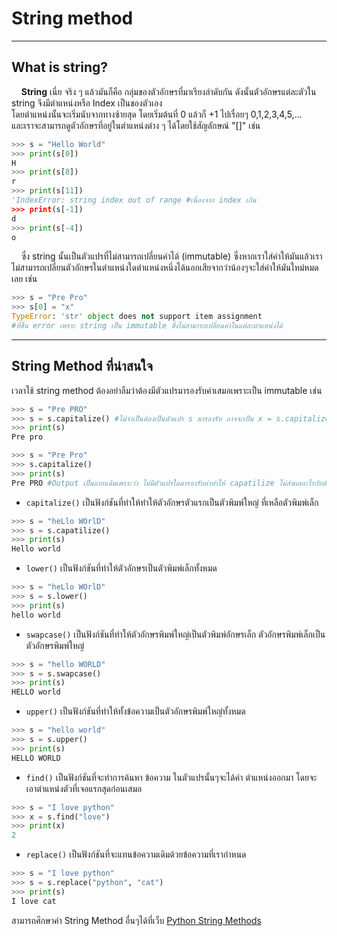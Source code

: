 # String method

---

## What is string?
&nbsp;&nbsp;&nbsp;&nbsp;**String** เนี่ย จริง ๆ แล้วมันก็คือ กลุ่มของตัวอักษรที่มาเรียงลำดับกัน ดังนั้นตัวอักษรแต่ละตัวใน string จึงมีตำแหน่งหรือ Index เป็นของตัวเอง<br>
โดยตำแหน่งนั้นจะเริ่มนับจากทางซ้ายสุด โดยเริ่มต้นที่ 0 แล้วก็ +1 ไปเรื่อยๆ 0,1,2,3,4,5,... <br>
และเราจะสามารถดูตัวอักษรที่อยู่ในตำแหน่งต่าง ๆ ได้โดยใช้สัญลักษณ์ "[]" เช่น

```python
>>> s = "Hello World" 
>>> print(s[0])
H
>>> print(s[8])
r
>>> print(s[11])
'IndexError: string index out of range #เนื่องจาก index เกิน 
>>> print(s[-1])
d
>>> print(s[-4])
o
```

&nbsp;&nbsp;&nbsp;&nbsp;ซึ่ง string นั้นเป็นตัวแปรที่ไม่สามารถเปลี่ยนค่าได้ (immutable) ซึ่งหากเราใส่ค่าให้มันแล้วเราไม่สามารถเปลี่ยนตัวอักษรในตำแหน่งใดตำแหน่งหนึ่งได้นอกเสียจากว่าน้องๆจะใส่ค่าให้มันใหม่หมดเลย เช่น

```python
>>> s = "Pre Pro" 
>>> s[0] = "x"
TypeError: 'str' object does not support item assignment
#ที่ขึ้น error เพราะ string เป็น immutable ซึ่งไม่สามารถเปลี่ยนค่าในแต่ละตำแหน่งได้
```

---

## String Method ที่น่าสนใจ

เวลาใช้ string method ต้องอย่าลืมว่าต้องมีตัวแปรมารองรับค่าเสมอเพราะเป็น immutable เช่น

```python
>>> s = "Pre PRO" 
>>> s = s.capitalize() #ไม่จำเป็นต้องเป็นตัวแปร s มารองรับ อาจจะเป็น x = s.capitalize() ก็ได้
>>> print(s)
Pre pro
```

```python
>>> s = "Pre Pro" 
>>> s.capitalize()
>>> print(s)
Pre PRO #Output เป็นแบบเดิมเพราะว่า ไม่มีตัวแปรใดมารองรับค่าทำให้ capatilize ไม่ส่งผลอะไรกับตัวแปร s
```

- ```capitalize()``` เป็นฟังก์ชันที่ทำให้ทำให้ตัวอักษรตัวแรกเป็นตัวพิมพ์ใหญ่ ที่เหลือตัวพิมพ์เล็ก

```python
>>> s = "heLlo WOrlD"
>>> s = s.capatilize()
>>> print(s)
Hello world
```

- ```lower()``` เป็นฟังก์ชันที่ทำให้ตัวอักษรเป็นตัวพิมพ์เล็กทั้งหมด 

```python
>>> s = "heLlo WOrlD"
>>> s = s.lower()
>>> print(s)
hello world
```


- ```swapcase()``` เป็นฟังก์ชันที่ทำให้ตัวอักษรพิมพ์ใหญ่เป็นตัวพิมพ์อักษรเล็ก ตัวอักษรพิมพ์เล็กเป็นตัวอักษรพิมพ์ใหญ่
 
```python
>>> s = "hello WORLD"
>>> s = s.swapcase()
>>> print(s)
HELLO world
```

- ```upper()``` เป็นฟังก์ชันที่ทำให้ทั้งข้อความเป็นตัวอักษรพิมพ์ใหญ่ทั้งหมด
 
```python
>>> s = "hello world"
>>> s = s.upper()
>>> print(s)
HELLO WORLD
```


- ```find()``` เป็นฟังก์ชันที่จะทำการค้นหา ข้อความ ในตัวแปรนั้นๆจะได้ค่า ตำแหน่งออกมา โดยจะเอาตำแหน่งตัวที่เจอแรกสุดก่อนเสมอ

```python
>>> s = "I love python"
>>> x = s.find("love")
>>> print(x)
2
```

- ```replace()``` เป็นฟังก์ชันที่จะแทนข้อความเดิมด้วยข้อความที่เรากำหนด
```python
>>> s = "I love python"
>>> s = s.replace("python", "cat")
>>> print(s)
I love cat
```

สามารถศึกษาคำ String Method อื่นๆได้ที่เว็บ [Python String Methods](https://www.w3schools.com/python/python_ref_string.asp)

